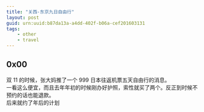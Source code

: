 ```yaml
---
title: "关西-东京九日自由行"
layout: post
guid: urn:uuid:b87da13a-a4dd-402f-b06a-cef201603131
tags:
    - other
    - travel
---
```


## 0x00 ##
双 11 的时候，张大妈推了一个 999 日本往返机票五天自由行的消息。  
一看这么便宜，而且去年年初的时候刚办好护照，索性就买了两个。反正到时候不预约的话也能退款。  
后来就约了年后的计划
